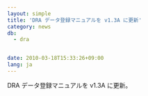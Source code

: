 ```yaml
---
layout: simple
title: 'DRA データ登録マニュアルを v1.3A に更新'
category: news
db:
  - dra


date: 2010-03-18T15:33:26+09:00
lang: ja
---
```


DRA データ登録マニュアルを v1.3A に更新。
